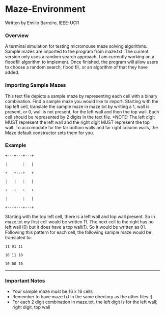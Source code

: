 # Maze-Environment
Written by Emilio Barreiro, IEEE-UCR

### Overview
A terminal simulation for testing micromouse maze solving algorithms. Sample mazes are imported to the program from maze.txt.
The current version only uses a random search approach. I am currently working on a floodfill algorithm to implement. Once finished, the program will allow users to choose a random search, flood fill, or an algorithm of that they have added.

### Importing Sample Mazes
This text file depicts a sample maze by representing each cell with a binary combination. Find a sample maze you would like to import. Starting with the top left cell, translate the sample maze in maze.txt by writing a 1, wall is present, or 0, wall is not present, for the left wall and then the top wall. Each cell should be represented by 2 digits in the text file.
*NOTE: The left digit MUST represent the left wall and the right digit MUST represent the top wall.
To accomodate for the far bottom walls and far right column walls, the Maze default constructor sets them for you. 

### Example


`+---+---+---+`

`|       |   |`

`+   +---+   +`

`|   |   |   |`

`+   +   +   +`

`|       |   |`

`+---+---+---+`


Starting with the top left cell, there is a left wall and top wall present. So in maze.txt my first cell would be written 11.
The next cell to the right has no left wall (0) but it does have a top wall(1). So it would be written as 01. Following this pattern for each cell, the following sample maze would be translated to:

`11 01 11`

`10 11 10`

`10 00 10`

----------------------------------------
### Important Notes

- Your sample maze must be 16 x 16 cells
- Remember to have maze.txt in the same directory as the other files ;)
- For each 2 digit combination in maze.txt, the left digit is for the left wall; right digit, top wall





